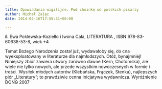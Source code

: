 ```yaml
---
title: Opowiadania wigilijne. Pod choinkę od polskich pisarzy
author: Michał Zając
date: 2014-02-16T17:55:51+00:00

---
```

il. Ewa Poklewska-Koziełło i Iwona Cała, LITERATURA , ISBN 978-83-60638-53-8, wiek +4

Temat Bożego Narodzenia został już, wydawałoby się, do cna wyeksploatowany w literaturze dla najmłodszych. Otóż, bynajmniej! Niniejszy zbiór zawiera utwory zarówno dawne (Kern, Chotomska), ale wiele nie tylko nowych, ale przede wszystkim nowoczesnych w formie i treści. Wysiłek młodych autorów (Klebańska, Frączek, Stenka), najlepszych piór „Literatury”; to prawdziwie cenna inicjatywa wydawnicza. Wyróżnienie DONG 2007
